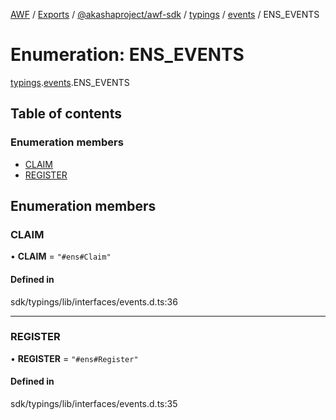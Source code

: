 [AWF](../README.md) / [Exports](../modules.md) / [@akashaproject/awf-sdk](../modules/_akashaproject_awf_sdk.md) / [typings](../modules/_akashaproject_awf_sdk.typings.md) / [events](../modules/_akashaproject_awf_sdk.typings.events.md) / ENS_EVENTS

# Enumeration: ENS\_EVENTS

[typings](../modules/_akashaproject_awf_sdk.typings.md).[events](../modules/_akashaproject_awf_sdk.typings.events.md).ENS_EVENTS

## Table of contents

### Enumeration members

- [CLAIM](_akashaproject_awf_sdk.typings.events.ENS_EVENTS.md#claim)
- [REGISTER](_akashaproject_awf_sdk.typings.events.ENS_EVENTS.md#register)

## Enumeration members

### CLAIM

• **CLAIM** = `"#ens#Claim"`

#### Defined in

sdk/typings/lib/interfaces/events.d.ts:36

___

### REGISTER

• **REGISTER** = `"#ens#Register"`

#### Defined in

sdk/typings/lib/interfaces/events.d.ts:35
